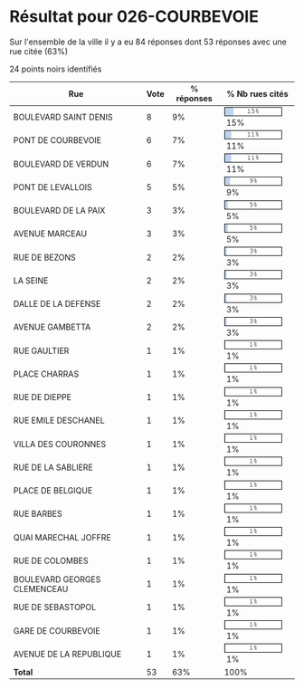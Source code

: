 # Résultat pour 026-COURBEVOIE

Sur l'ensemble de la ville il y a eu 84 réponses dont 53 réponses avec une rue citée (63%)

24 points noirs identifiés

| Rue | Vote | % réponses | % Nb rues cités|
|-----|------|------------|----------------|
| BOULEVARD SAINT DENIS | 8 | 9% | <img src="../../img/bar_15.gif" />&nbsp;15%|
| PONT DE COURBEVOIE | 6 | 7% | <img src="../../img/bar_11.gif" />&nbsp;11%|
| BOULEVARD DE VERDUN | 6 | 7% | <img src="../../img/bar_11.gif" />&nbsp;11%|
| PONT DE LEVALLOIS | 5 | 5% | <img src="../../img/bar_9.gif" />&nbsp;9%|
| BOULEVARD DE LA PAIX | 3 | 3% | <img src="../../img/bar_5.gif" />&nbsp;5%|
| AVENUE MARCEAU | 3 | 3% | <img src="../../img/bar_5.gif" />&nbsp;5%|
| RUE DE BEZONS | 2 | 2% | <img src="../../img/bar_3.gif" />&nbsp;3%|
| LA SEINE | 2 | 2% | <img src="../../img/bar_3.gif" />&nbsp;3%|
| DALLE DE LA DEFENSE | 2 | 2% | <img src="../../img/bar_3.gif" />&nbsp;3%|
| AVENUE GAMBETTA | 2 | 2% | <img src="../../img/bar_3.gif" />&nbsp;3%|
| RUE GAULTIER | 1 | 1% | <img src="../../img/bar_1.gif" />&nbsp;1%|
| PLACE CHARRAS | 1 | 1% | <img src="../../img/bar_1.gif" />&nbsp;1%|
| RUE DE DIEPPE | 1 | 1% | <img src="../../img/bar_1.gif" />&nbsp;1%|
| RUE EMILE DESCHANEL | 1 | 1% | <img src="../../img/bar_1.gif" />&nbsp;1%|
| VILLA DES COURONNES | 1 | 1% | <img src="../../img/bar_1.gif" />&nbsp;1%|
| RUE DE LA SABLIERE | 1 | 1% | <img src="../../img/bar_1.gif" />&nbsp;1%|
| PLACE DE BELGIQUE | 1 | 1% | <img src="../../img/bar_1.gif" />&nbsp;1%|
| RUE BARBES | 1 | 1% | <img src="../../img/bar_1.gif" />&nbsp;1%|
| QUAI MARECHAL JOFFRE | 1 | 1% | <img src="../../img/bar_1.gif" />&nbsp;1%|
| RUE DE COLOMBES | 1 | 1% | <img src="../../img/bar_1.gif" />&nbsp;1%|
| BOULEVARD GEORGES CLEMENCEAU | 1 | 1% | <img src="../../img/bar_1.gif" />&nbsp;1%|
| RUE DE SEBASTOPOL | 1 | 1% | <img src="../../img/bar_1.gif" />&nbsp;1%|
| GARE DE COURBEVOIE | 1 | 1% | <img src="../../img/bar_1.gif" />&nbsp;1%|
| AVENUE DE LA REPUBLIQUE | 1 | 1% | <img src="../../img/bar_1.gif" />&nbsp;1%|
| **Total** | 53 | 63% | 100%|
